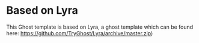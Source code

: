 # Based on Lyra

This Ghost template is based on Lyra, a ghost template which can be found here: https://github.com/TryGhost/Lyra/archive/master.zip)
